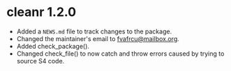# cleanr 1.2.0

* Added a `NEWS.md` file to track changes to the package.
* Changed the maintainer's email to <fvafrcu@mailbox.org>.
* Added check\_package().
* Changed check\_file() to now catch and throw errors caused by trying to source S4 code.
